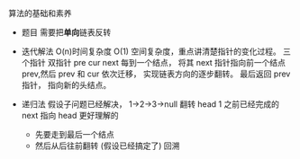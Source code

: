 算法的基础和素养

- 题目
  需要把**单向**链表反转
- 迭代解法 O(n)时间复杂度 O(1) 空间复杂度，重点讲清楚指针的变化过程。
  三个指针 双指针 pre cur next
  每到一个结点， 将其 next 指针指向前一个结点 prev,然后 prev 和 cur 依次迁移，
  实现链表方向的逐步翻转。
  最后返回 prev 指针， 指向新的头结点。

- 递归法
  假设子问题已经解决，
  1->2->3->null 翻转
  head 1
  之前已经完成的 next 指向 head
  更好理解的

  - 先要走到最后一个结点
  - 然后从后往前翻转 (假设已经搞定了) 回溯
